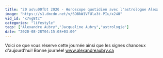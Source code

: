 ```yaml
---
title: "20 ao\u00fbt 2020 - Horoscope quotidien avec l'astrologue Alexandre Aubry"
image: "https://s1.dmcdn.net/v/SO8kW1VFUla3t-PIu/x240"
vid_id: "x7vg8tc"
categories: "lifestyle"
tags: ["Alexandre Aubry","Jacqueline Aubry","astrologie"]
date: "2020-08-28T04:15:08+03:00"
---
```

Voici ce que vous réserve cette journée ainsi que les signes chanceux d'aujourd'hui! Bonne journée! www.alexandreaubry.ca  <br>
